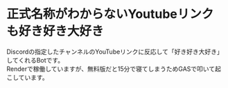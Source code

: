 # 正式名称がわからないYoutubeリンクも好き好き大好き

Discordの指定したチャンネルのYouTubeリンクに反応して「好き好き大好き」してくれるBotです。  
Renderで稼働していますが、無料版だと15分で寝てしまうためGASで叩いて起こしています。
